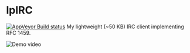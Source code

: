 lpIRC
==================

[![AppVeyor Build status](https://ci.appveyor.com/api/projects/status/github/lpradel/lpIRC?branch=master&svg=true)](https://ci.appveyor.com/project/lpradel/lpirc)
My lightweight (~50 KB) IRC client implementing RFC 1459.

![Demo video](https://cloud.githubusercontent.com/assets/582842/19410084/4346cdcc-92e3-11e6-89ea-6efd18bf3757.gif)